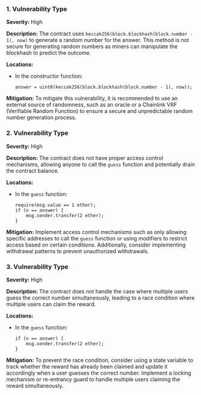 ### 1. **Vulnerability Type**

**Severity:**
High

**Description:**
The contract uses `keccak256(block.blockhash(block.number - 1), now)` to generate a random number for the answer. This method is not secure for generating random numbers as miners can manipulate the blockhash to predict the outcome.

**Locations:**

- In the constructor function:
  ```solidity
  answer = uint8(keccak256(block.blockhash(block.number - 1), now));
  ```

**Mitigation:**
To mitigate this vulnerability, it is recommended to use an external source of randomness, such as an oracle or a Chainlink VRF (Verifiable Random Function) to ensure a secure and unpredictable random number generation process.

### 2. **Vulnerability Type**

**Severity:**
High

**Description:**
The contract does not have proper access control mechanisms, allowing anyone to call the `guess` function and potentially drain the contract balance.

**Locations:**

- In the `guess` function:
  ```solidity
  require(msg.value == 1 ether);
  if (n == answer) {
      msg.sender.transfer(2 ether);
  }
  ```

**Mitigation:**
Implement access control mechanisms such as only allowing specific addresses to call the `guess` function or using modifiers to restrict access based on certain conditions. Additionally, consider implementing withdrawal patterns to prevent unauthorized withdrawals.

### 3. **Vulnerability Type**

**Severity:**
High

**Description:**
The contract does not handle the case where multiple users guess the correct number simultaneously, leading to a race condition where multiple users can claim the reward.

**Locations:**

- In the `guess` function:
  ```solidity
  if (n == answer) {
      msg.sender.transfer(2 ether);
  }
  ```

**Mitigation:**
To prevent the race condition, consider using a state variable to track whether the reward has already been claimed and update it accordingly when a user guesses the correct number. Implement a locking mechanism or re-entrancy guard to handle multiple users claiming the reward simultaneously.